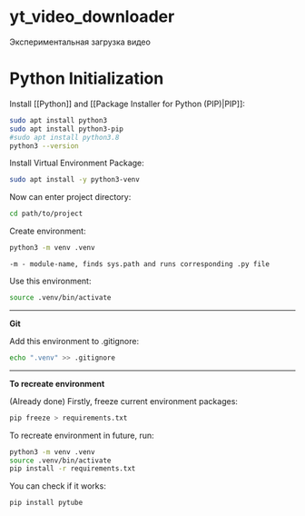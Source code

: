 # yt_video_downloader

Экспериментальная загрузка видео

# Python Initialization

Install [[Python]] and [[Package Installer for Python (PIP)|PIP]]:
```sh
sudo apt install python3
sudo apt install python3-pip
#sudo apt install python3.8
python3 --version
```

Install Virtual Environment Package:
```sh
sudo apt install -y python3-venv
```

Now can enter project directory:
```sh
cd path/to/project
```

Create environment:
```sh
python3 -m venv .venv
```
	-m - module-name, finds sys.path and runs corresponding .py file 

Use this environment:
```sh
source .venv/bin/activate
```

---

**Git**

Add this environment to .gitignore:
```sh
echo ".venv" >> .gitignore
```

---

**To recreate environment**

(Already done) Firstly, freeze current environment packages:
```sh
pip freeze > requirements.txt
```

To recreate environment in future, run:
```sh
python3 -m venv .venv
source .venv/bin/activate
pip install -r requirements.txt
```


You can check if it works:
```sh
pip install pytube
```
